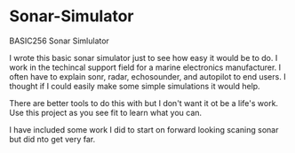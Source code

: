 # Sonar-Simulator
BASIC256 Sonar Simlulator

I wrote this basic sonar simulator just to see how easy it would be to do.
I work in the techincal support field for a marine electronics manufacturer.
I often have to explain sonr, radar, echosounder, and autopilot to end users.
I thought if I could easily make some simple simulations it would help.

There are better tools to do this with but I don't want it ot be a life's work.
Use this project as you see fit to learn what you can.

I have included some work I did to start on forward looking scaning sonar but did nto get very far.
